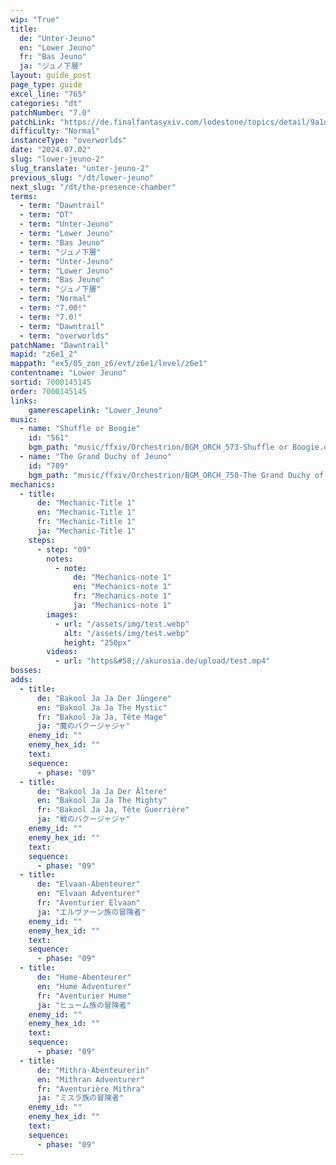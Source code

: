 ```yaml
---
wip: "True"
title:
  de: "Unter-Jeuno"
  en: "Lower Jeuno"
  fr: "Bas Jeuno"
  ja: "ジュノ下層"
layout: guide_post
page_type: guide
excel_line: "765"
categories: "dt"
patchNumber: "7.0"
patchLink: "https://de.finalfantasyxiv.com/lodestone/topics/detail/9a1d2364c6f0fed72a164f3252a59073f7d0c4fc"
difficulty: "Normal"
instanceType: "overworlds"
date: "2024.07.02"
slug: "lower-jeuno-2"
slug_translate: "unter-jeuno-2"
previous_slug: "/dt/lower-jeuno"
next_slug: "/dt/the-presence-chamber"
terms:
  - term: "Dawntrail"
  - term: "DT"
  - term: "Unter-Jeuno"
  - term: "Lower Jeuno"
  - term: "Bas Jeuno"
  - term: "ジュノ下層"
  - term: "Unter-Jeuno"
  - term: "Lower Jeuno"
  - term: "Bas Jeuno"
  - term: "ジュノ下層"
  - term: "Normal"
  - term: "7.00!"
  - term: "7.0!"
  - term: "Dawntrail"
  - term: "overworlds"
patchName: "Dawntrail"
mapid: "z6e1_2"
mappath: "ex5/05_zon_z6/evt/z6e1/level/z6e1"
contentname: "Lower Jeuno"
sortid: 7000145145
order: 7000145145
links:
    gamerescapelink: "Lower_Jeuno"
music:
  - name: "Shuffle or Boogie"
    id: "561"
    bgm_path: "music/ffxiv/Orchestrion/BGM_ORCH_573-Shuffle or Boogie.ogg"
  - name: "The Grand Duchy of Jeuno"
    id: "709"
    bgm_path: "music/ffxiv/Orchestrion/BGM_ORCH_750-The Grand Duchy of Jeuno.ogg"
mechanics:
  - title:
      de: "Mechanic-Title 1"
      en: "Mechanic-Title 1"
      fr: "Mechanic-Title 1"
      ja: "Mechanic-Title 1"
    steps:
      - step: "09"
        notes:
          - note:
              de: "Mechanics-note 1"
              en: "Mechanics-note 1"
              fr: "Mechanics-note 1"
              ja: "Mechanics-note 1"
        images:
          - url: "/assets/img/test.webp"
            alt: "/assets/img/test.webp"
            height: "250px"
        videos:
          - url: "https&#58;//akurosia.de/upload/test.mp4"
bosses:
adds:
  - title:
      de: "Bakool Ja Ja Der Jüngere"
      en: "Bakool Ja Ja The Mystic"
      fr: "Bakool Ja Ja, Tête Mage"
      ja: "魔のバクージャジャ"
    enemy_id: ""
    enemy_hex_id: ""
    text:
    sequence:
      - phase: "09"
  - title:
      de: "Bakool Ja Ja Der Ältere"
      en: "Bakool Ja Ja The Mighty"
      fr: "Bakool Ja Ja, Tête Guerrière"
      ja: "戦のバクージャジャ"
    enemy_id: ""
    enemy_hex_id: ""
    text:
    sequence:
      - phase: "09"
  - title:
      de: "Elvaan-Abenteurer"
      en: "Elvaan Adventurer"
      fr: "Aventurier Elvaan"
      ja: "エルヴァーン族の冒険者"
    enemy_id: ""
    enemy_hex_id: ""
    text:
    sequence:
      - phase: "09"
  - title:
      de: "Hume-Abenteurer"
      en: "Hume Adventurer"
      fr: "Aventurier Hume"
      ja: "ヒューム族の冒険者"
    enemy_id: ""
    enemy_hex_id: ""
    text:
    sequence:
      - phase: "09"
  - title:
      de: "Mithra-Abenteurerin"
      en: "Mithran Adventurer"
      fr: "Aventurière Mithra"
      ja: "ミスラ族の冒険者"
    enemy_id: ""
    enemy_hex_id: ""
    text:
    sequence:
      - phase: "09"
---
```

